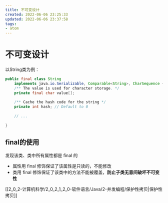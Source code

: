 ```yaml
---
title: 不可变设计
created: 2022-06-06 23:25:33
updated: 2022-06-06 23:37:58
tags: 
- atom
---
```

# 不可变设计

以String类为例：

```java
public final class String
    implements java.io.Serializable, Comparable<String>, CharSequence {
    /** The value is used for character storage. */
    private final char value[];
 
    /** Cache the hash code for the string */
    private int hash; // Default to 0
    
    // ...
    
}
```

## final的使用

发现该类、类中所有属性都是 ﬁnal 的
- 属性用 ﬁnal 修饰保证了该属性是只读的，不能修改
- 类用 ﬁnal 修饰保证了该类中的方法不能被覆盖，**防止子类无意间破坏不可变性**

[[2_0_2-计算机科学/2_0_2_1_2_0-软件语言/Java/2-并发编程/保护性拷贝|保护性拷贝]]